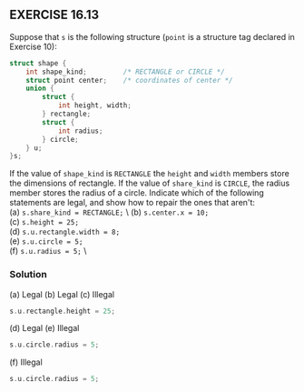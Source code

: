 ## EXERCISE 16.13
Suppose that `s` is the following structure (`point` is a structure tag declared in Exercise 10):
```c
struct shape {
    int shape_kind;         /* RECTANGLE or CIRCLE */ 
    struct point center;    /* coordinates of center */
    union {
        struct {
            int height, width;
        } rectangle;
        struct {
            int radius;
        } circle;
    } u;
}s;
```
If the value of `shape_kind` is `RECTANGLE` the `height` and `width` members store the dimensions of rectangle.  If the value of `share_kind` is `CIRCLE`, the radius member stores the radius of a circle.  Indicate which of the following statements are legal, and show how to repair the ones that aren't: \
(a) `s.share_kind = RECTANGLE;` \ 
(b) `s.center.x = 10;` \
(c) `s.height = 25;` \
(d) `s.u.rectangle.width = 8;` \
(e) `s.u.circle = 5;` \
(f) `s.u.radius = 5;` \

### Solution
(a) Legal
(b) Legal
(c) Illegal
```c
s.u.rectangle.height = 25;
```
(d) Legal
(e) Illegal
```c
s.u.circle.radius = 5;
```
(f) Illegal
```c
s.u.circle.radius = 5;
```
